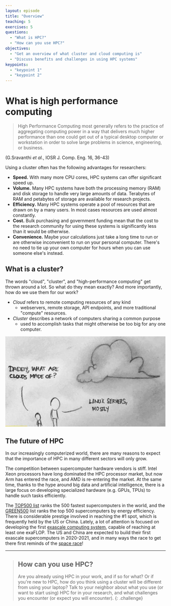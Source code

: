 ```yaml
---
layout: episode
title: "Overview"
teaching: 5
exercises: 5
questions:
  - "What is HPC?"
  - "How can you use HPC?"
objectives:
  - "Get an overview of what cluster and cloud computing is"
  - "Discuss benefits and challenges in using HPC systems"
keypoints:
  - "keypoint 1"
  - "keypoint 2"
---
```


# What is high performance computing

> High Performance Computing most generally refers to the practice of aggregating computing power in 
> a way that delivers much higher performance than one could get out of a typical desktop computer or
> workstation in order to solve large problems in science, engineering, or business. 

(G.Sravanthi *et al.*, IOSR J. Comp. Eng. 16, 36-43)

Using a cluster often has the following advantages for researchers:

- **Speed.** With many more CPU cores, HPC systems can offer significant speed up.
- **Volume.** Many HPC systems have both the processing memory (RAM) and disk storage to handle very large amounts of data. Terabytes of RAM and petabytes of storage are available for research projects.
- **Efficiency.** Many HPC systems operate a pool of resources that are drawn on by a many users. In most cases resources are used almost constantly.
- **Cost.** Bulk purchasing and government funding mean that the cost to the research community for using these systems is significantly less than it would be otherwise.
- **Convenience.** Maybe your calculations just take a long time to run or are otherwise inconvenient to run on your personal computer. There's no need to tie up your own computer for hours when you can use someone else's instead.


## What is a cluster?

The words "cloud", "cluster", and "high-performance computing" get thrown around a lot. So what do
they mean exactly? And more importantly, how do we use them for our work?

- *Cloud* refers to remote computing resources of any kind
  - webservers, remote storage, API endpoints, and more traditional "compute" resources.
- *Cluster* describes a network of computers sharing a common purpose
  - used to accomplish tasks that might otherwise be too big for any one computer.

![The cloud is made of Linux](../img/linux-cloud.jpg)

## The future of HPC

In our increasingly computerized world, there are many reasons to expect that the 
importance of HPC in many different sectors will only grow.

The competition between supercomputer hardware vendors is stiff. Intel Xeon processors have long
dominated the HPC processor market, but now Arm has entered the race, and AMD is re-entering the market.
At the same time, thanks to the hype around big data and artificial intelligence,
there is a large focus on developing specialized hardware (e.g. GPUs, TPUs) to handle such tasks 
efficiently. 

The [TOP500 list](https://top500.org/) ranks the 500 fastest supercomputers in the world, and 
the [GREEN500](https://top500.org/green500/) list ranks the top 500 supercomputers by energy efficiency.
There is considerable prestige involved in reaching the #1 spot, which is frequently 
held by the US or China. Lately, a lot of attention is focused on developing the first 
[exascale computing system](https://en.wikipedia.org/wiki/Exascale_computing), capable of reaching at 
least one exaFLOP. The US and China are expected to build their first exascale supercomputers in 
2020-2021, and in many ways the race to get there first reminds of the [space race](https://en.wikipedia.org/wiki/Space_Race)!


---

> ## How can you use HPC?
>
> Are you already using HPC in your work, and if so for what? Or if you're new to HPC, 
> how do you think using a cluster will be different from using your laptop?
> Talk to your neighbor about what you use (or want to start using) HPC for in your research,
> and what challenges you encounter (or expect you will encounter).
{: .challenge}

